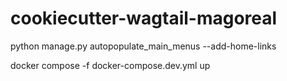 # cookiecutter-wagtail-magoreal
python manage.py autopopulate_main_menus --add-home-links

docker compose -f docker-compose.dev.yml up
